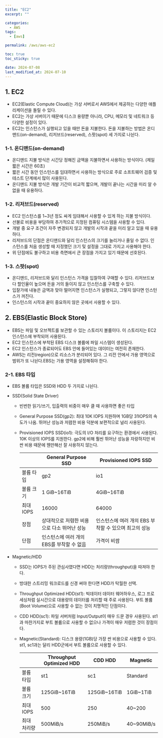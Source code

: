 ```yaml
---
title: "EC2"
excerpt: ""

categories:
  - AWS
tags:
  - [aws]

permalink: /aws/aws-ec2

toc: true
toc_sticky: true

date: 2024-07-08
last_modified_at: 2024-07-10
---
```


## 1. EC2
- EC2(Elastic Compute Cloud)는 가상 서버로서 AWS에서 제공하는 다양한 애플리케이션을 돌릴 수 있다.
- EC2는 가상 서버이기 때문에 디스크 용량뿐 아니라, CPU, 메모리 및 네트워크 등 다양한 설정이 있다.
- EC2는 인스턴스가 실행되고 있을 때만 돈을 지불한다. 돈을 지불하는 방법은 온디맨드(on-demand), 리저브드(reserved), 스팟(spot) 세 가지로 나뉜다.

### 1-1. 온디맨드(on-demand)
- 온디맨드 지불 방식은 시간당 정해진 금액을 지불하면서 사용하는 방식이다. (제일 짧은 시간은 60초)
- 짧은 시간 동안 인스턴스를 임대하면서 사용하는 방식으로 주로 소프트웨어 검증 및 테스트 단계에서 많이 사용된다.
- 온디맨드 지불 방식은 개발 기간이 비교적 짧으며, 개발이 끝나는 시간을 미리 알 수 없을 때 유용하다.

### 1-2. 리저브드(reserved)
- EC2 인스턴스를 1~3년 정도 싸게 임대해서 사용할 수 있게 하는 지불 방식이다.
- 선불로 비용을 부담하여 추가적으로 지정된 컴퓨팅 시스템을 사용할 수 있다.
- 개발 중 요구 조건이 자주 변경되지 않고 개발의 시작과 끝을 미리 알고 있을 때 유용하다.
- 리저브드의 단점은 온디맨드와 달리 인스턴스의 크기를 늘리거나 줄일 수 없다. 인스턴스를 처음 생성할 때 지정했던 크기 및 설정을 그대로 가지고 사용해야 한다. 
- 위 단점에도 불구하고 비용 측면에서 큰 장점을 가지고 있기 때문에 선호된다.

### 1-3. 스팟(spot)
- 온디맨드, 리저브드와 달리 인스턴스 가격을 입찰하여 구매할 수 있다. 리저브드보다 할인율이 높으며 돈을 거의 들이지 않고 인스턴스를 구축할 수 있다.
- 입찰가에 내놓은 금액과 맞아 떨어지면 인스턴스가 실행되고, 그렇지 않다면 인스턴스가 꺼진다.
- 인스턴스의 시작과 끝이 중요하지 않은 곳에서 사용할 수 있다.

## 2. EBS(Elastic Block Store)
- EBS는 파일 및 오브젝트를 보관할 수 있는 스토리지 볼륨이다. 이 스토리지는 EC2 인스턴스에 부착되어 사용된다.
- EC2 인스턴스에 부착된 EBS 디스크 볼륨에 파일 시스템이 생성된다. 
- EC2 인스턴스가 종료되어도 EBS 안에 들어있는 데이터는 여전히 존재한다.
- AWS는 리전(region)으로 리소스가 분리되어 있다. 그 리전 안에서 가용 영역으로 범위가 또 나뉜다.EBS는 가용 영역을 설정해줘야 한다. 

### 2-1. EBS 타입
- EBS 볼륨 타입은 SSD와 HDD 두 가지로 나뉜다.
- SSD(Solid State Driver)
  - 빈번한 읽기/쓰기, 입출력의 비중이 매우 클 때 사용하면 좋은 타입
  - General Purpose SSD(gp2): 최대 10K IOPS 지원하며 1GB당 31IOPS의 속도가 나옴. 뛰어난 성능과 저렴한 비용 덕분에 보편적으로 널리 사용된다.
  - Provisioned IOPS SSD(io1): 극도의 I/O 처리를 요구하는 환경에서 사용된다. 10K 이상의 IOPS를 지원한다. gp2에 비해 훨씬 뛰어난 성능을 자랑하지만 비싼 비용 때문에 웬만해선 잘 사용하지 않는다.

    || General Purpose SSD |Provisioned IOPS SSD|
    |--|---------------------|--|
    |볼륨 타입| gp2                 |io1|
    |볼륨 크기| 1 GiB~16TiB         |4GiB~16TiB|
    |최대 IOPS|16000|64000|
    |장점|상대적으로 저렴한 비용으로 다소 뛰어난 성능|인스턴스에 여러 개의 EBS 부착할 수 있으며 최고의 성능|
    |단점|인스턴스에 여러 개의 EBS를 부착할 수 없음|가격이 비쌈|

- Magnetic/HDD
  - SSD는 IOPS가 주된 관심사였다면 HDD는 처리량(throughput)을 따져야 한다. 
  - 방대한 스트리밍 워크로드를 신경 써야 한다면 HDD가 탁월한 선택.
  - Throughput Optimized HDD(st1): 빅데이터 데이터 웨어하우스, 로그 프로세싱처럼 실시간으로 대용량의 데이터를 처리할 때 주로 사용된다. 부트 볼륨(Boot Volume)으로 사용할 수 없는 것이 치명적인 단점이다.
  - CDD HDD(sc1): 파일 서버처럼 Input/Output이 매우 드문 경우 사용된다. st1과 마찬가지로 부트 볼륨으로 사용할 수 없으나 가격이 매우 저렴한 것이 장점이다.
  - Magnetic(Standard): 디스크 용량(1GB)당 가장 싼 비용으로 사용할 수 있다. st1, sc1과는 달리 HDD군에서 부트 볼륨으로 사용할 수 있다.

    || Throughput Optimized HDD |CDD HDD|Magnetic|
    |---|--------------------------|---|---|
    |볼륨 타입| st1                      |sc1|Standard|
    |볼륨 크기| 125GiB~16TiB|125GiB~16TiB|1GiB~1TiB|
    |최대 IOPS|500|250|40~200|
    |최대 처리량|500MiB/s|250MiB/s|40~90MiB/s|
